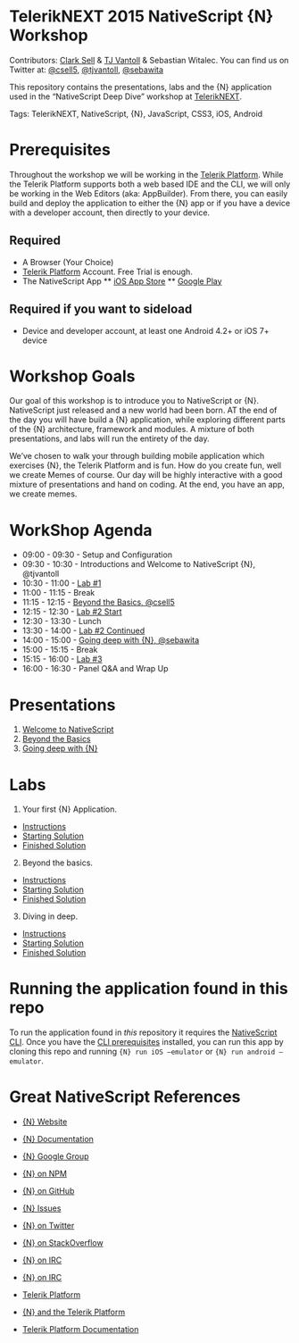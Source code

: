 # TelerikNEXT 2015 NativeScript {N} Workshop

Contributors: [Clark Sell](http://csell.net) & [TJ Vantoll](http://tjvantoll.com/) & Sebastian Witalec. You can find us on Twitter at: [@csell5](https://twitter.com/csell5), [@tjvantoll](https://twitter.com/tjvantoll), [@sebawita](https://twitter.com/sebawita)

This repository contains the presentations, labs and the {N}  application used in the “NativeScript Deep Dive” workshop at [TelerikNEXT](http://teleriknext.com/).

Tags: TelerikNEXT, NativeScript, {N}, JavaScript, CSS3, iOS, Android

# Prerequisites

Throughout the workshop we will be working in the [Telerik Platform](http://platform.telerik.com). While the Telerik Platform supports both a web based IDE and the CLI, we will only be working in the Web Editors (aka: AppBuilder). From there, you can easily build and deploy the application to either the {N}  app or if you have a device with a developer account, then directly to your device.

## Required

* A Browser (Your Choice)
* [Telerik Platform](http://platform.telerik.com) Account. Free Trial is enough.
* The NativeScript App
** [iOS App Store](https://itunes.apple.com/us/app/nativescript/id882561588?mt=8)
** [Google Play](https://play.google.com/store/apps/details?id=com.telerik.NativeScript&hl=en)

## Required if you want to sideload
* Device and developer account, at least one Android 4.2+ or iOS 7+ device

# Workshop Goals
Our goal of this workshop is to introduce you to NativeScript or {N}. NativeScript just released and a new world had been born. AT the end of the day you will have build a {N} application, while exploring different parts of the {N} architecture, framework and modules. A mixture of both presentations, and labs will run the entirety of the day.

We’ve chosen to walk your through building mobile application which exercises {N}, the Telerik Platform and is fun. How do you create fun, well we create Memes of course. Our day will be highly interactive with a good mixture of presentations and hand on coding. At the end, you have an app, we create memes. 

# WorkShop Agenda
* 09:00 - 09:30 	  - Setup and Configuration
* 09:30 - 10:30  - Introductions and Welcome to NativeScript {N}, @tjvantoll
* 10:30 - 11:00 - [Lab #1](http://tbd.com) 
* 11:00 - 11:15 - Break 
* 11:15 - 12:15 - [Beyond the Basics, @csell5]() 
* 12:15 - 12:30 - [Lab #2 Start]()
* 12:30 - 13:30 - Lunch
* 13:30 - 14:00 - [Lab #2 Continued]()
* 14:00 - 15:00 	- [Going deep with {N}, @sebawita]() 
* 15:00 - 15:15 	- Break
* 15:15 - 16:00 	- [Lab #3]()
* 16:00 - 16:30 	- Panel Q&A and Wrap Up

# Presentations

1. [Welcome to NativeScript]()
2. [Beyond the Basics]() 
3. [Going deep with {N}]() 

# Labs

1. Your first {N} Application.

* [Instructions](http://github.com)
* [Starting Solution](http://github.com)
* [Finished Solution](http://github.com)

2. Beyond the basics.

* [Instructions](http://github.com)
* [Starting Solution](http://github.com)
* [Finished Solution](http://github.com)

3. Diving in deep.

* [Instructions](http://github.com)
* [Starting Solution](http://github.com)
* [Finished Solution](http://github.com)

# Running the application found in this repo
 
To run the application found in *this* repository it requires the [NativeScript CLI](https://github.com/nativescript/nativescript-cli). Once you have the [CLI prerequisites](https://github.com/nativescript/nativescript-cli#system-requirements) installed, you can run this app by cloning this repo and running `{N} run iOS —emulator` or `{N} run android —emulator`.

# Great NativeScript References
* [{N} Website](http://NativeScript.org)
* [{N} Documentation](http://docs.nativescript.org/)
* [{N} Google Group](https://groups.google.com/forum/#!forum/nativescript)
* [{N} on NPM](https://www.npmjs.com/package/nativescript)
* [{N} on GitHub](https://github.com/NativeScript/NativeScript)
* [{N} Issues](https://github.com/nativescript/nativescript/issues)
* [{N} on Twitter](https://twitter.com/nativescript/)
* [{N} on StackOverflow](http://stackoverflow.com/questions/tagged/nativescript)
* [{N} on IRC](http://webchat.freenode.net/?channels=nativescript)
* [{N} on IRC](https://www.youtube.com/playlist?list=PLvmaC-XMqeBbaD1EoQwHmnxiENYBeNckt)

* [Telerik Platform](http://platform.telerik.com)
* [{N} and the Telerik Platform](http://docs.telerik.com/platform/appbuilder/nativescript/index)
* [Telerik Platform Documentation](http://docs.telerik.com/platform)

